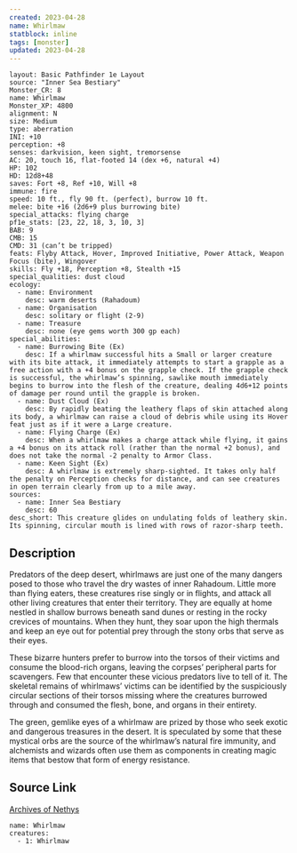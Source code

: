 ```yaml
---
created: 2023-04-28
name: Whirlmaw
statblock: inline
tags: [monster]
updated: 2023-04-28
---
```

```statblock
layout: Basic Pathfinder 1e Layout
source: "Inner Sea Bestiary"
Monster_CR: 8
name: Whirlmaw
Monster_XP: 4800
alignment: N
size: Medium
type: aberration
INI: +10
perception: +8
senses: darkvision, keen sight, tremorsense
AC: 20, touch 16, flat-footed 14 (dex +6, natural +4)
HP: 102
HD: 12d8+48
saves: Fort +8, Ref +10, Will +8
immune: fire
speed: 10 ft., fly 90 ft. (perfect), burrow 10 ft.
melee: bite +16 (2d6+9 plus burrowing bite)
special_attacks: flying charge
pf1e_stats: [23, 22, 18, 3, 10, 3]
BAB: 9
CMB: 15
CMD: 31 (can’t be tripped)
feats: Flyby Attack, Hover, Improved Initiative, Power Attack, Weapon Focus (bite), Wingover
skills: Fly +18, Perception +8, Stealth +15
special_qualities: dust cloud
ecology:
  - name: Environment
    desc: warm deserts (Rahadoum)
  - name: Organisation
    desc: solitary or flight (2-9)
  - name: Treasure
    desc: none (eye gems worth 300 gp each)
special_abilities:
  - name: Burrowing Bite (Ex)
    desc: If a whirlmaw successful hits a Small or larger creature with its bite attack, it immediately attempts to start a grapple as a free action with a +4 bonus on the grapple check. If the grapple check is successful, the whirlmaw’s spinning, sawlike mouth immediately begins to burrow into the flesh of the creature, dealing 4d6+12 points of damage per round until the grapple is broken.
  - name: Dust Cloud (Ex)
    desc: By rapidly beating the leathery flaps of skin attached along its body, a whirlmaw can raise a cloud of debris while using its Hover feat just as if it were a Large creature.
  - name: Flying Charge (Ex)
    desc: When a whirlmaw makes a charge attack while flying, it gains a +4 bonus on its attack roll (rather than the normal +2 bonus), and does not take the normal -2 penalty to Armor Class.
  - name: Keen Sight (Ex)
    desc: A whirlmaw is extremely sharp-sighted. It takes only half the penalty on Perception checks for distance, and can see creatures in open terrain clearly from up to a mile away.
sources:
  - name: Inner Sea Bestiary
    desc: 60
desc_short: This creature glides on undulating folds of leathery skin. Its spinning, circular mouth is lined with rows of razor-sharp teeth.
```
## Description
Predators of the deep desert, whirlmaws are just one of the many dangers posed to those who travel the dry wastes of inner Rahadoum. Little more than flying eaters, these creatures rise singly or in flights, and attack all other living creatures that enter their territory. They are equally at home nestled in shallow burrows beneath sand dunes or resting in the rocky crevices of mountains. When they hunt, they soar upon the high thermals and keep an eye out for potential prey through the stony orbs that serve as their eyes.

These bizarre hunters prefer to burrow into the torsos of their victims and consume the blood-rich organs, leaving the corpses’ peripheral parts for scavengers. Few that encounter these vicious predators live to tell of it. The skeletal remains of whirlmaws’ victims can be identified by the suspiciously circular sections of their torsos missing where the creatures burrowed through and consumed the flesh, bone, and organs in their entirety.

The green, gemlike eyes of a whirlmaw are prized by those who seek exotic and dangerous treasures in the desert. It is speculated by some that these mystical orbs are the source of the whirlmaw’s natural fire immunity, and alchemists and wizards often use them as components in creating magic items that bestow that form of energy resistance.
## Source Link
[Archives of Nethys](https://aonprd.com/MonsterDisplay.aspx?ItemName=Whirlmaw)
```encounter-table
name: Whirlmaw
creatures:
  - 1: Whirlmaw
```
